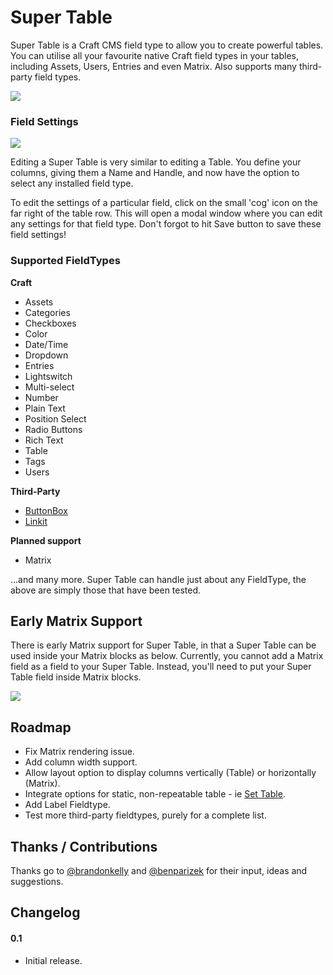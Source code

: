 # Super Table

Super Table is a Craft CMS field type to allow you to create powerful tables. You can utilise all your favourite native Craft field types in your tables, including Assets, Users, Entries and even Matrix. Also supports many third-party field types.

<img src="https://raw.githubusercontent.com/engram-design/SuperTable/master/screenshots/input.png" />


### Field Settings

<img src="https://raw.githubusercontent.com/engram-design/SuperTable/master/screenshots/settings.png" />

Editing a Super Table is very similar to editing a Table. You define your columns, giving them a Name and Handle, and now have the option to select any installed field type.

To edit the settings of a particular field, click on the small 'cog' icon on the far right of the table row. This will open a modal window where you can edit any settings for that field type. Don't forgot to hit Save button to save these field settings!


### Supported FieldTypes

**Craft**

* Assets
* Categories
* Checkboxes
* Color
* Date/Time
* Dropdown
* Entries
* Lightswitch
* Multi-select
* Number
* Plain Text
* Position Select
* Radio Buttons
* Rich Text
* Table
* Tags
* Users

**Third-Party**

* [ButtonBox](https://github.com/supercool/Button-Box)
* [Linkit](https://github.com/fruitstudios/LinkIt)

**Planned support**

* Matrix

...and many more. Super Table can handle just about any FieldType, the above are simply those that have been tested.


## Early Matrix Support

There is early Matrix support for Super Table, in that a Super Table can be used inside your Matrix blocks as below. Currently, you cannot add a Matrix field as a field to your Super Table. Instead, you'll need to put your Super Table field inside Matrix blocks.

<img src="https://raw.githubusercontent.com/engram-design/SuperTable/master/screenshots/matrix.png" />


## Roadmap

- Fix Matrix rendering issue.
- Add column width support.
- Allow layout option to display columns vertically (Table) or horizontally (Matrix). 
- Integrate options for static, non-repeatable table - ie [Set Table](https://github.com/engram-design/SetTable).
- Add Label Fieldtype.
- Test more third-party fieldtypes, purely for a complete list.


## Thanks / Contributions

Thanks go to [@brandonkelly](https://github.com/brandonkelly) and [@benparizek](https://github.com/benparizek) for their input, ideas and suggestions.


## Changelog

#### 0.1

- Initial release.


